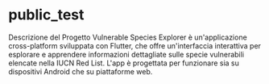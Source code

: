 # public_test
Descrizione del Progetto Vulnerable Species Explorer è un'applicazione cross-platform sviluppata con Flutter, che offre un'interfaccia interattiva per esplorare e apprendere informazioni dettagliate sulle specie vulnerabili elencate nella IUCN Red List. L'app è progettata per funzionare sia su dispositivi Android che su piattaforme web.
